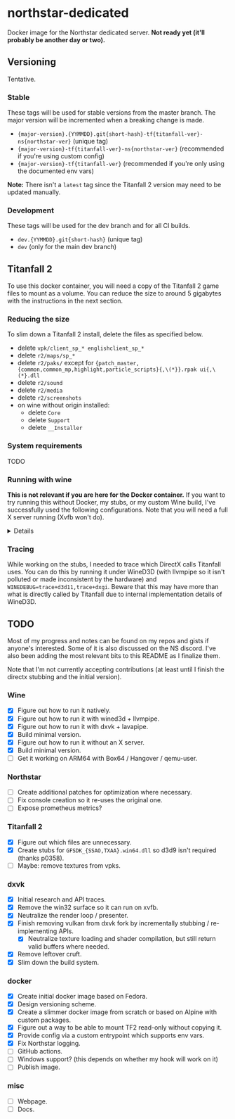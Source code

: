 # northstar-dedicated

Docker image for the Northstar dedicated server. **Not ready yet (it'll probably be another day or two).**

## Versioning

Tentative.

### Stable

These tags will be used for stable versions from the master branch. The major version will be incremented when a breaking change is made.

- `{major-version}.{YYMMDD}.git{short-hash}-tf{titanfall-ver}-ns{northstar-ver}` (unique tag)
- `{major-version}-tf{titanfall-ver}-ns{northstar-ver}` (recommended if you're using custom config)
- `{major-version}-tf{titanfall-ver}` (recommended if you're only using the documented env vars)

**Note:** There isn't a `latest` tag since the Titanfall 2 version may need to be updated manually.

### Development

These tags will be used for the dev branch and for all CI builds.

- `dev.{YYMMDD}.git{short-hash}` (unique tag)
- `dev` (only for the main dev branch)

## Titanfall 2

To use this docker container, you will need a copy of the Titanfall 2 game files to mount as a volume. You can reduce the size to around 5 gigabytes with the instructions in the next section.

### Reducing the size

To slim down a Titanfall 2 install, delete the files as specified below.

- delete `vpk/client_sp_* englishclient_sp_*`
- delete `r2/maps/sp_*`
- delete `r2/paks/` except for `{patch_master,{common,common_mp,highlight,particle_scripts}{,\(*}}.rpak ui{,\(*}.dll`
- delete `r2/sound`
- delete `r2/media`
- delete `r2/screenshots`
- on wine without origin installed:
  - delete `Core`
  - delete `Support`
  - delete `__Installer`

### System requirements

TODO

### Running with wine

**This is not relevant if you are here for the Docker container.** If you want to try running this without Docker, my stubs, or my custom Wine build, I've successfully used the following configurations. Note that you will need a full X server running (Xvfb won't do).

<details><table><thead><tr><th colspan="2">Common</th></tr><tbody><tr><td colspan="2"><ul>
<li>Fedora 35</li>
<li>ext4 filesystem</li>
<li>Wine, either:<ul>
<li>Wine 7.0.0-rc2 (distro packages)</li>
<li><details><summary>Wine 7.0.0-rc2 (source)</summary>
<pre><code>dnf install kernel-devel mingw64-gcc gnutls-devel libjpeg-turbo-devel libpng-devel mesa-libGL-devel libunwind-devel xorg-x11-server-devel mesa-libOSMesa-devel
mkdir wine-build wine-pkg
pushd wine-build
../wine/configure --enable-win64 --without-alsa --without-capi --without-coreaudio --without-cups --without-dbus --without-fontconfig --without-freetype --without-gettext --without-gphoto --without-gssapi --without-gstreamer --without-netapi --without-krb5 --without-ldap --without-openal --without-opencl --without-oss --without-pcap --without-pulse --without-sane --without-sdl --without-udev --without-usb --without-v4l2 --without-vkd3d --without-vulkan --without-xcomposite --without-xcursor --without-xfixes --without-xinput --without-xinput2 --without-xrandr --without-xinerama --without-xshape --without-xshm --without-xxf86vm --with-x
make -j4
popd
make -C wine-build install DESTDIR=$PWD/wine-pkg</pre></code>
</details></li>
</ul></li>
<li>X11 (so DirectX context creation doesn't fail) (Xvfb won't usually work for a few reasons)/li>
<li>Titanfall 2 (just copied game files, no need to install)</li>
<li>Northstar 1.1.2</li>
<li>Mesa 21.3.2 (distro packages)</li>
<li><code>WINEARCH=win64</code></li>
<li><code>WINEDEBUG=-all</code></li>
</ul></td></tr><tr><th colspan="2">Either:</th></tr><tr><td width="50%" valign="top"><ul>
<li>libGL (distro packages)</li>
<li>WineD3D (built-in)</li>
<li><code>LIBGL_ALWAYS_SOFTWARE=1</code></li>
<li><code>GALLIUM_DRIVER=llvmpipe</code></li>
</ul></td><td width="50%" valign="top"><ul>
<li>Vulkan (distro packages)</li>
<li>DXVK 1.9.2</li>
<li><code>VULKAN_ICD_FILENAMES=/usr/share/vulkan/icd.d/lvp_icd.x86_64.json</code></li>
</ul><p>
<b>Note:</b> DXVK will always use your physical adapter instead of lavapipe if you have one present unless you patch <a href="https://github.com/doitsujin/dxvk/blob/94674ac45e8a4618c00519e04b254de76aad35a2/src/dxvk/dxvk_device_filter.cpp#L33">this check</a>.
</p></td></tr></tbody></table></details>

### Tracing

While working on the stubs, I needed to trace which DirectX calls Titanfall uses. You can do this by running it under WineD3D (with llvmpipe so it isn't polluted or made inconsistent by the hardware) and `WINEDEBUG=trace+d3d11,trace+dxgi`. Beware that this may have more than what is directly called by Titanfall due to internal implementation details of WineD3D.

## TODO

Most of my progress and notes can be found on my repos and gists if anyone's interested. Some of it is also discussed on the NS discord. I've also been adding the most relevant bits to this README as I finalize them.

Note that I'm not currently accepting contributions (at least until I finish the directx stubbing and the initial version).

### Wine

- [X] Figure out how to run it natively.
- [X] Figure out how to run it with wined3d + llvmpipe.
- [X] Figure out how to run it with dxvk + lavapipe.
- [X] Build minimal version.
- [X] Figure out how to run it without an X server.
- [X] Build minimal version.
- [ ] Get it working on ARM64 with Box64 / Hangover / qemu-user.

### Northstar

- [ ] Create additional patches for optimization where necessary.
- [ ] Fix console creation so it re-uses the original one.
- [ ] Expose prometheus metrics?

### Titanfall 2

- [X] Figure out which files are unnecessary.
- [X] Create stubs for `GFSDK_{SSAO,TXAA}.win64.dll` so d3d9 isn't required (thanks p0358).
- [ ] Maybe: remove textures from vpks.

### dxvk

- [X] Initial research and API traces.
- [X] Remove the win32 surface so it can run on xvfb.
- [X] Neutralize the render loop / presenter.
- [X] Finish removing vulkan from dxvk fork by incrementally stubbing / re-implementing APIs.
  - [X] Neutralize texture loading and shader compilation, but still return valid buffers where needed.
- [X] Remove leftover cruft.
- [X] Slim down the build system.

### docker

- [X] Create initial docker image based on Fedora.
- [X] Design versioning scheme.
- [X] Create a slimmer docker image from scratch or based on Alpine with custom packages.
- [X] Figure out a way to be able to mount TF2 read-only without copying it.
- [X] Provide config via a custom entrypoint which supports env vars.
- [X] Fix Northstar logging.
- [ ] GitHub actions.
- [ ] Windows support? (this depends on whether my hook will work on it)
- [ ] Publish image.

### misc

- [ ] Webpage.
- [ ] Docs.
